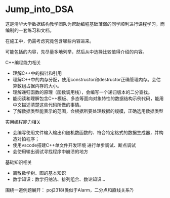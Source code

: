 # Jump_into_DSA

这是清华大学数据结构教学团队为帮助编程基础薄弱的同学顺利进行课程学习，而编制的一套练习和文档。

在施工中，仍需考虑究竟包含哪些内容进来。

可能包括的内容，先尽量多地列举，然后从中选择比较值得介绍的内容。

C++编程能力相关
- 理解C++中的指针和引用 
- 理解C++中的内存分配，使用constructor和destructor正确管理内存。会估算数组占据内存的大小。
- 理解递归函数的原理（函数调用栈），会编写一个递归版本的二分查找。
- 能阅读和理解包含C++模板、多态等面向对象特性的数据结构示例代码，能用中文描述清楚这些代码所做的事情。
- 了解数据类型能表示的范围，会根据所要处理数据的规模，正确选用数据类型

实用编程能力相关
- 会编写使用文件输入输出和随机数函数的、符合特定格式的数据生成器，并构造对拍程序；
- 使用vscode搭建C++单文件开发环境 进行单步调试、断点调试
- 会使用输出调试寻找程序中崩溃的地方

基础知识相关
- 离散数学树、图的基本知识	
- 数学知识：数学归纳法、排列组合、数论知识...

围绕一道例题展开：
poj2318(类似于Alarm，二分点和直线关系?)
